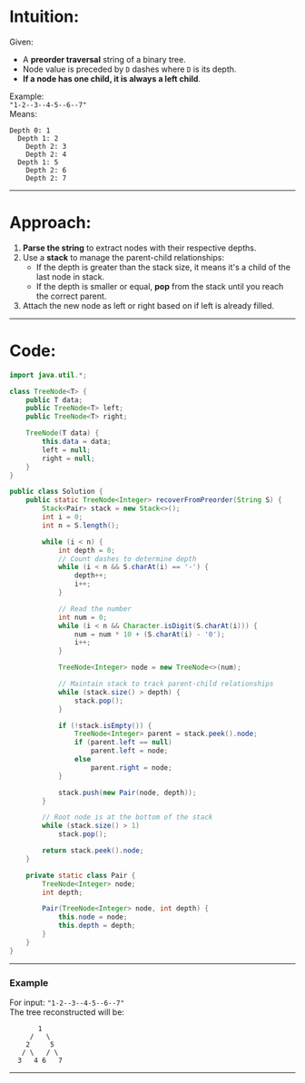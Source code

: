 # Intuition:

Given:
- A **preorder traversal** string of a binary tree.
- Node value is preceded by `D` dashes where `D` is its depth.
- **If a node has one child, it is always a left child**.

Example:  
`"1-2--3--4-5--6--7"`  
Means:
```
Depth 0: 1  
  Depth 1: 2  
    Depth 2: 3  
    Depth 2: 4  
  Depth 1: 5  
    Depth 2: 6  
    Depth 2: 7  
```

---

# Approach:

1. **Parse the string** to extract nodes with their respective depths.
2. Use a **stack** to manage the parent-child relationships:
   - If the depth is greater than the stack size, it means it's a child of the last node in stack.
   - If the depth is smaller or equal, **pop** from the stack until you reach the correct parent.
3. Attach the new node as left or right based on if left is already filled.

---

# Code:

```java
import java.util.*;

class TreeNode<T> {
    public T data;
    public TreeNode<T> left;
    public TreeNode<T> right;

    TreeNode(T data) {
        this.data = data;
        left = null;
        right = null;
    }
}

public class Solution {
    public static TreeNode<Integer> recoverFromPreorder(String S) {
        Stack<Pair> stack = new Stack<>();
        int i = 0;
        int n = S.length();

        while (i < n) {
            int depth = 0;
            // Count dashes to determine depth
            while (i < n && S.charAt(i) == '-') {
                depth++;
                i++;
            }

            // Read the number
            int num = 0;
            while (i < n && Character.isDigit(S.charAt(i))) {
                num = num * 10 + (S.charAt(i) - '0');
                i++;
            }

            TreeNode<Integer> node = new TreeNode<>(num);

            // Maintain stack to track parent-child relationships
            while (stack.size() > depth) {
                stack.pop();
            }

            if (!stack.isEmpty()) {
                TreeNode<Integer> parent = stack.peek().node;
                if (parent.left == null)
                    parent.left = node;
                else
                    parent.right = node;
            }

            stack.push(new Pair(node, depth));
        }

        // Root node is at the bottom of the stack
        while (stack.size() > 1)
            stack.pop();

        return stack.peek().node;
    }

    private static class Pair {
        TreeNode<Integer> node;
        int depth;

        Pair(TreeNode<Integer> node, int depth) {
            this.node = node;
            this.depth = depth;
        }
    }
}
```

---

### **Example**

For input: `"1-2--3--4-5--6--7"`  
The tree reconstructed will be:
```
       1
     /   \
    2     5
   / \   / \
  3   4 6   7
```

---
